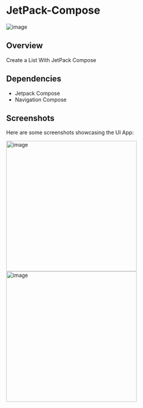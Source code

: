 # JetPack-Compose

<img src="https://github.com/3mohamed-abdelfattah/JetPack-Compose/assets/142848460/1825adb1-c81d-41ca-a09b-04c8405b3b46" alt="image"/>


## Overview

Create a List With JetPack Compose

## Dependencies

- Jetpack Compose
- Navigation Compose


## Screenshots
Here are some screenshots showcasing the UI App:

<img src="https://github.com/3mohamed-abdelfattah/JetpackCompose-List/assets/142848460/22951be7-9ccf-4a7c-9e67-93dab106e28f" alt="image" width="350"/>

<img src="https://github.com/3mohamed-abdelfattah/JetpackCompose-List/assets/142848460/22cbf990-9358-4bc6-9618-c9af30a2f15d" alt="image" width="350"/>
